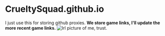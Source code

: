 # CrueltySquad.github.io
I just use this for storing github proxies.
**We store game links, I'll update the more recent game links.**
![Irl picture of me, trust.](![joker](https://github.com/CrueltySquad/CrueltySquad.github.io/assets/152569790/5ff4ff91-e63b-46fa-9a27-c5f8ca639e69)
)
